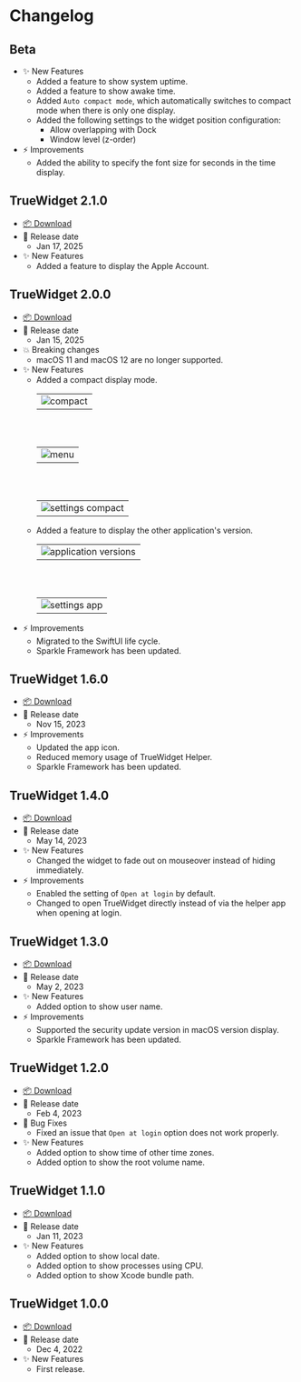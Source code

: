 # Changelog

## Beta

-   ✨ New Features
    -   Added a feature to show system uptime.
    -   Added a feature to show awake time.
    -   Added `Auto compact mode`, which automatically switches to compact mode when there is only one display.
    -   Added the following settings to the widget position configuration:
        -   Allow overlapping with Dock
        -   Window level (z-order)
-   ⚡️ Improvements
    -   Added the ability to specify the font size for seconds in the time display.

## TrueWidget 2.1.0

-   [📦 Download](https://github.com/pqrs-org/TrueWidget/releases/download/v2.1.0/TrueWidget-2.1.0.dmg)
-   📅 Release date
    -   Jan 17, 2025
-   ✨ New Features
    -   Added a feature to display the Apple Account.

## TrueWidget 2.0.0

-   [📦 Download](https://github.com/pqrs-org/TrueWidget/releases/download/v2.0.0/TrueWidget-2.0.0.dmg)
-   📅 Release date
    -   Jan 15, 2025
-   💥 Breaking changes
    -   macOS 11 and macOS 12 are no longer supported.
-   ✨ New Features
    -   Added a compact display mode.
        <table><tbody><tr><td><!-- border hack -->
        <img src="https://truewidget.pqrs.org/docs/releasenotes/images/v2.0.0/compact@2x.png" alt="compact" />
        </td></tr></tbody></table>
        <br/><br/>
        <table><tbody><tr><td><!-- border hack -->
        <img src="https://truewidget.pqrs.org/docs/releasenotes/images/v2.0.0/menu@2x.png" alt="menu" />
        </td></tr></tbody></table>
        <br/><br/>
        <table><tbody><tr><td><!-- border hack -->
        <img src="https://truewidget.pqrs.org/docs/releasenotes/images/v2.0.0/settings-compact@2x.png" alt="settings compact" />
        </td></tr></tbody></table>
    -   Added a feature to display the other application's version.
        <table><tbody><tr><td><!-- border hack -->
        <img src="https://truewidget.pqrs.org/docs/releasenotes/images/v2.0.0/app@2x.png" alt="application versions" />
        </td></tr></tbody></table>
        <br/><br/>
        <table><tbody><tr><td><!-- border hack -->
        <img src="https://truewidget.pqrs.org/docs/releasenotes/images/v2.0.0/settings-app@2x.png" alt="settings app" />
        </td></tr></tbody></table>
-   ⚡️ Improvements
    -   Migrated to the SwiftUI life cycle.
    -   Sparkle Framework has been updated.

## TrueWidget 1.6.0

-   [📦 Download](https://github.com/pqrs-org/TrueWidget/releases/download/v1.6.0/TrueWidget-1.6.0.dmg)
-   📅 Release date
    -   Nov 15, 2023
-   ⚡️ Improvements
    -   Updated the app icon.
    -   Reduced memory usage of TrueWidget Helper.
    -   Sparkle Framework has been updated.

## TrueWidget 1.4.0

-   [📦 Download](https://github.com/pqrs-org/TrueWidget/releases/download/v1.4.0/TrueWidget-1.4.0.dmg)
-   📅 Release date
    -   May 14, 2023
-   ✨ New Features
    -   Changed the widget to fade out on mouseover instead of hiding immediately.
-   ⚡️ Improvements
    -   Enabled the setting of `Open at login` by default.
    -   Changed to open TrueWidget directly instead of via the helper app when opening at login.

## TrueWidget 1.3.0

-   [📦 Download](https://github.com/pqrs-org/TrueWidget/releases/download/v1.3.0/TrueWidget-1.3.0.dmg)
-   📅 Release date
    -   May 2, 2023
-   ✨ New Features
    -   Added option to show user name.
-   ⚡️ Improvements
    -   Supported the security update version in macOS version display.
    -   Sparkle Framework has been updated.

## TrueWidget 1.2.0

-   [📦 Download](https://github.com/pqrs-org/TrueWidget/releases/download/v1.2.0/TrueWidget-1.2.0.dmg)
-   📅 Release date
    -   Feb 4, 2023
-   🐛 Bug Fixes
    -   Fixed an issue that `Open at login` option does not work properly.
-   ✨ New Features
    -   Added option to show time of other time zones.
    -   Added option to show the root volume name.

## TrueWidget 1.1.0

-   [📦 Download](https://github.com/pqrs-org/TrueWidget/releases/download/v1.1.0/TrueWidget-1.1.0.dmg)
-   📅 Release date
    -   Jan 11, 2023
-   ✨ New Features
    -   Added option to show local date.
    -   Added option to show processes using CPU.
    -   Added option to show Xcode bundle path.

## TrueWidget 1.0.0

-   [📦 Download](https://github.com/pqrs-org/TrueWidget/releases/download/v1.0.0/TrueWidget-1.0.0.dmg)
-   📅 Release date
    -   Dec 4, 2022
-   ✨ New Features
    -   First release.
